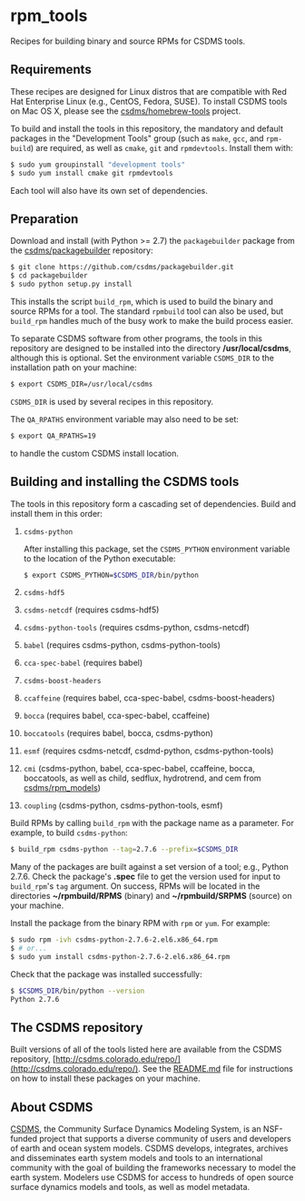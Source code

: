 rpm_tools
=========

Recipes for building binary and source RPMs for CSDMS tools.

## Requirements

These recipes are designed for Linux distros 
that are compatible with
Red Hat Enterprise Linux (e.g., CentOS, Fedora, SUSE). 
To install CSDMS tools on Mac OS X, 
please see the [csdms/homebrew-tools](https://github.com/csdms/homebrew-tools) 
project.

To build and install the tools in this repository,
the mandatory and default packages in the 
"Development Tools" group (such as `make`, `gcc`, and `rpm-build`) 
are required,
as well as `cmake`, `git` and `rpmdevtools`.
Install them with:
```bash
$ sudo yum groupinstall "development tools"
$ sudo yum install cmake git rpmdevtools
```
Each tool will also have its own set of dependencies.

## Preparation

Download and install (with Python >= 2.7) the `packagebuilder` package from the
[csdms/packagebuilder](https://github.com/csdms/packagebuilder)
repository:
```bash
$ git clone https://github.com/csdms/packagebuilder.git
$ cd packagebuilder
$ sudo python setup.py install
```
This installs the script `build_rpm`,
which is used to build the binary and source RPMs for a tool.
The standard `rpmbuild` tool can also be used,
but `build_rpm` handles much of the busy work
to make the build process easier.

To separate CSDMS software from other programs,
the tools in this repository are designed to be installed 
into the directory **/usr/local/csdms**,
although this is optional.
Set the environment variable `CSDMS_DIR`
to the installation path on your machine:
```bash
$ export CSDMS_DIR=/usr/local/csdms
```
`CSDMS_DIR` is used by several recipes in this repository.

The `QA_RPATHS` environment variable may also need to be set:
```bash
$ export QA_RPATHS=19
```
to handle the custom CSDMS install location.

## Building and installing the CSDMS tools

The tools in this repository form a cascading set of dependencies.
Build and install them in this order:

1. `csdms-python`

   After installing this package, set the `CSDMS_PYTHON` environment variable to the location of the Python executable:
   ```bash
   $ export CSDMS_PYTHON=$CSDMS_DIR/bin/python
   ```

1. `csdms-hdf5`
1. `csdms-netcdf` (requires csdms-hdf5)
1. `csdms-python-tools` (requires csdms-python, csdms-netcdf)
1. `babel` (requires csdms-python, csdms-python-tools)
1. `cca-spec-babel` (requires babel)
1. `csdms-boost-headers`
1. `ccaffeine` (requires babel, cca-spec-babel, csdms-boost-headers)
1. `bocca` (requires babel, cca-spec-babel, ccaffeine)
1. `boccatools` (requires babel, bocca, csdms-python)
1. `esmf` (requires csdms-netcdf, csdmd-python, csdms-python-tools)
1. `cmi` (csdms-python, babel, cca-spec-babel, ccaffeine, bocca, boccatools, as well as child, sedflux, hydrotrend, and cem from [csdms/rpm_models](https://github.com/csdms/rpm_models))
1. `coupling` (csdms-python, csdms-python-tools, esmf)

Build RPMs by
calling `build_rpm` with the package name as a parameter.
For example, to build `csdms-python`:
```bash
$ build_rpm csdms-python --tag=2.7.6 --prefix=$CSDMS_DIR
```
Many of the packages are built against a set version of a tool;
e.g., Python 2.7.6.
Check the package's **.spec** file to get the version
used for input to `build_rpm`'s `tag` argument.
On success,
RPMs will be located in the directories
**~/rpmbuild/RPMS** (binary) and
**~/rpmbuild/SRPMS** (source)
on your machine.

Install the package from the binary RPM with `rpm` or `yum`.
For example:
```bash
$ sudo rpm -ivh csdms-python-2.7.6-2.el6.x86_64.rpm
$ # or...
$ sudo yum install csdms-python-2.7.6-2.el6.x86_64.rpm
```

Check that the package was installed successfully:
```bash
$ $CSDMS_DIR/bin/python --version
Python 2.7.6
```

## The CSDMS repository

Built versions of all of the tools listed here are available 
from the CSDMS repository, 
[http://csdms.colorado.edu/repo/](http://csdms.colorado.edu/repo/).
See the [README.md](http://csdms.colorado.edu/repo/README.md) file
for instructions on how to install these packages 
on your machine.

## About CSDMS

[CSDMS](http://csdms.colorado.edu/wiki/Main_Page),
the Community Surface Dynamics Modeling System,
is an NSF-funded project that supports a diverse community
of users and developers
of earth and ocean system models. 
CSDMS develops, integrates, archives and disseminates
earth system models and tools to an international community
with the goal of building the frameworks necessary
to model the earth system.
Modelers use CSDMS for access
to hundreds of open source surface dynamics models and tools,
as well as model metadata.
